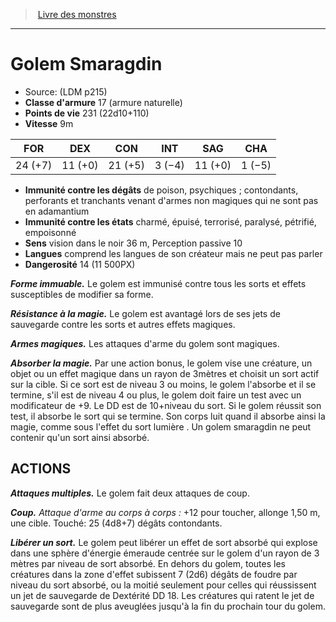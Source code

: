 ﻿> [Livre des monstres](tome_of_beasts.md)

---

# Golem Smaragdin

- Source: (LDM p215)
- **Classe d'armure** 17 (armure naturelle)
- **Points de vie** 231 (22d10+110)
- **Vitesse** 9m

|FOR|DEX|CON|INT|SAG|CHA|
|---|---|---|---|---|---|
|24 (+7)|11 (+0)|21 (+5)|3 (−4)|11 (+0)|1 (−5)|

- **Immunité contre les dégâts** de poison, psychiques ; contondants, perforants et tranchants venant d'armes non magiques qui ne sont pas en adamantium
- **Immunité contre les états** charmé, épuisé, terrorisé, paralysé, pétrifié, empoisonné
- **Sens** vision dans le noir 36 m, Perception passive 10
- **Langues** comprend les langues de son créateur mais ne peut pas parler
- **Dangerosité** 14 (11 500PX)

**_Forme immuable._** Le golem est immunisé contre tous les sorts et effets susceptibles de modifier sa forme.

**_Résistance à la magie._** Le golem est avantagé lors de ses jets de sauvegarde contre les sorts et autres effets magiques.

**_Armes magiques._** Les attaques d'arme du golem sont magiques.

**_Absorber la magie._** Par une action bonus, le golem vise une créature, un objet ou un effet magique dans un rayon de 3mètres et choisit un sort actif sur la cible. Si ce sort est de niveau 3 ou moins, le golem l'absorbe et il se termine, s'il est de niveau 4 ou plus, le golem doit faire un test avec un modificateur de +9. Le DD est de 10+niveau du sort. Si le golem réussit son test, il absorbe le sort qui se termine. Son corps luit quand il absorbe ainsi la magie, comme sous l'effet du sort lumière . Un golem smaragdin ne peut contenir qu'un sort ainsi absorbé.

## ACTIONS

**_Attaques multiples._** Le golem fait deux attaques de coup.

**_Coup._** _Attaque d'arme au corps à corps :_ +12 pour toucher, allonge 1,50 m, une cible. Touché: 25 (4d8+7) dégâts contondants.

**_Libérer un sort._** Le golem peut libérer un effet de sort absorbé qui explose dans une sphère d'énergie émeraude centrée sur le golem d'un rayon de 3 mètres par niveau de sort absorbé. En dehors du golem, toutes les créatures dans la zone d'effet subissent 7 (2d6) dégâts de foudre par niveau du sort absorbé, ou la moitié seulement pour celles qui réussissent un jet de sauvegarde de Dextérité DD 18. Les créatures qui ratent le jet de sauvegarde sont de plus aveuglées jusqu'à la fin du prochain tour du golem.


